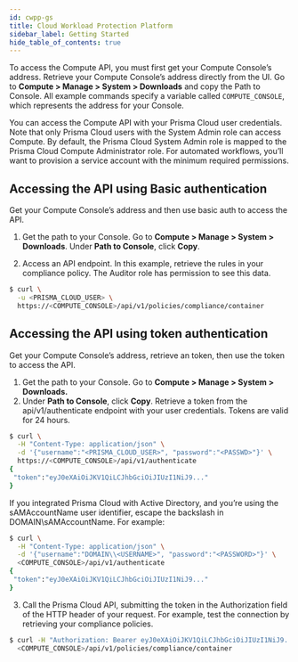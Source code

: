 ```yaml
---
id: cwpp-gs
title: Cloud Workload Protection Platform
sidebar_label: Getting Started
hide_table_of_contents: true
---
```


To access the Compute API, you must first get your Compute Console’s address. Retrieve your Compute Console’s address directly from the UI. Go to **Compute > Manage > System > Downloads** and copy the Path to Console. All example commands specify a variable called `COMPUTE_CONSOLE`, which represents the address for your Console.

You can access the Compute API with your Prisma Cloud user credentials. Note that only Prisma Cloud users with the System Admin role can access Compute. By default, the Prisma Cloud System Admin role is mapped to the Prisma Cloud Compute Administrator role.
For automated workflows, you’ll want to provision a service account with the minimum required permissions.

## Accessing the API using Basic authentication
Get your Compute Console’s address and then use basic auth to access the API.

1. Get the path to your Console.
Go to **Compute > Manage > System > Downloads**.
Under **Path to Console**, click **Copy**.

2. Access an API endpoint.
In this example, retrieve the rules in your compliance policy. The Auditor role has permission to see this data.
```bash
$ curl \
  -u <PRISMA_CLOUD_USER> \
  https://<COMPUTE_CONSOLE>/api/v1/policies/compliance/container
```

## Accessing the API using token authentication
Get your Compute Console’s address, retrieve an token, then use the token to access the API.
1. Get the path to your Console.
Go to **Compute > Manage > System > Downloads.**
2. Under **Path to Console**, click **Copy**.
Retrieve a token from the api/v1/authenticate endpoint with your user credentials. Tokens are valid for 24 hours.
```bash
$ curl \
  -H "Content-Type: application/json" \
  -d '{"username":"<PRISMA_CLOUD_USER>", "password":"<PASSWD>"}' \
  https://<COMPUTE_CONSOLE>/api/v1/authenticate
{
 "token":"eyJ0eXAiOiJKV1QiLCJhbGciOiJIUzI1NiJ9..."
}
```
If you integrated Prisma Cloud with Active Directory, and you’re using the sAMAccountName user identifier, escape the backslash in DOMAIN\sAMAccountName. For example:
```bash
$ curl \
  -H "Content-Type: application/json" \
  -d '{"username":"DOMAIN\\<USERNAME>", "password":"<PASSWORD>"}' \
  <COMPUTE_CONSOLE>/api/v1/authenticate
{
 "token":"eyJ0eXAiOiJKV1QiLCJhbGciOiJIUzI1NiJ9..."
}
```
3. Call the Prisma Cloud API, submitting the token in the Authorization field of the HTTP header of your request.
For example, test the connection by retrieving your compliance policies.
```bash
$ curl -H "Authorization: Bearer eyJ0eXAiOiJKV1QiLCJhbGciOiJIUzI1NiJ9..." \
  <COMPUTE_CONSOLE>/api/v1/policies/compliance/container
  ```
